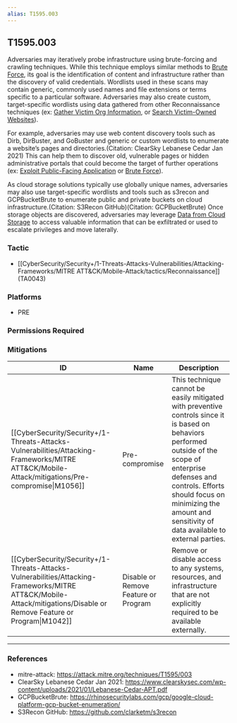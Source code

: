 ```yaml
---
alias: T1595.003
---
```


## T1595.003

Adversaries may iteratively probe infrastructure using brute-forcing and crawling techniques. While this technique employs similar methods to [Brute Force](https://attack.mitre.org/techniques/T1110), its goal is the identification of content and infrastructure rather than the discovery of valid credentials. Wordlists used in these scans may contain generic, commonly used names and file extensions or terms specific to a particular software. Adversaries may also create custom, target-specific wordlists using data gathered from other Reconnaissance techniques (ex: [Gather Victim Org Information](https://attack.mitre.org/techniques/T1591), or [Search Victim-Owned Websites](https://attack.mitre.org/techniques/T1594)).

For example, adversaries may use web content discovery tools such as Dirb, DirBuster, and GoBuster and generic or custom wordlists to enumerate a website’s pages and directories.(Citation: ClearSky Lebanese Cedar Jan 2021) This can help them to discover old, vulnerable pages or hidden administrative portals that could become the target of further operations (ex: [Exploit Public-Facing Application](https://attack.mitre.org/techniques/T1190) or [Brute Force](https://attack.mitre.org/techniques/T1110)).  

As cloud storage solutions typically use globally unique names, adversaries may also use target-specific wordlists and tools such as s3recon and GCPBucketBrute to enumerate public and private buckets on cloud infrastructure.(Citation: S3Recon GitHub)(Citation: GCPBucketBrute) Once storage objects are discovered, adversaries may leverage [Data from Cloud Storage](https://attack.mitre.org/techniques/T1530) to access valuable information that can be exfiltrated or used to escalate privileges and move laterally. 


### Tactic
- [[CyberSecurity/Security+/1-Threats-Attacks-Vulnerabilities/Attacking-Frameworks/MITRE ATT&CK/Mobile-Attack/tactics/Reconnaissance]] (TA0043)

### Platforms
- PRE

### Permissions Required

### Mitigations

| ID | Name | Description |
| --- | --- | --- |
| [[CyberSecurity/Security+/1-Threats-Attacks-Vulnerabilities/Attacking-Frameworks/MITRE ATT&CK/Mobile-Attack/mitigations/Pre-compromise\|M1056]] | Pre-compromise | This technique cannot be easily mitigated with preventive controls since it is based on behaviors performed outside of the scope of enterprise defenses and controls. Efforts should focus on minimizing the amount and sensitivity of data available to external parties. |
| [[CyberSecurity/Security+/1-Threats-Attacks-Vulnerabilities/Attacking-Frameworks/MITRE ATT&CK/Mobile-Attack/mitigations/Disable or Remove Feature or Program\|M1042]] | Disable or Remove Feature or Program | Remove or disable access to any systems, resources, and infrastructure that are not explicitly required to be available externally. |


---
### References

- mitre-attack: https://attack.mitre.org/techniques/T1595/003
- ClearSky Lebanese Cedar Jan 2021: https://www.clearskysec.com/wp-content/uploads/2021/01/Lebanese-Cedar-APT.pdf
- GCPBucketBrute: https://rhinosecuritylabs.com/gcp/google-cloud-platform-gcp-bucket-enumeration/
- S3Recon GitHub: https://github.com/clarketm/s3recon
